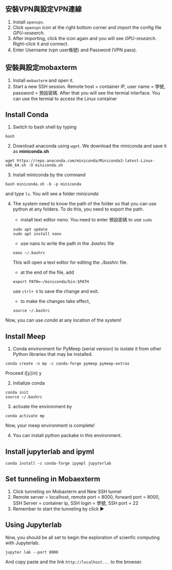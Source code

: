 ## 安裝VPN與設定VPN連線
1. Install `openvpn`.
2. Click `openvpn` icon at the right bottom corner and import the config file *GPU-research*.
3. After importing, click the icon again and you will see *GPU-research*. Right-click it and connect.
4. Enter Username (vpn user帳號) and Password (VPN pass).

## 安裝與設定mobaxterm
1. Install `mobaxterm` and open it.
2. Start a new SSH session. Remote host = container IP, user name = 學號, password = 預設密碼.
   After that you will see the termial interface. You can use the termial to access the Linux container
   
## Install Conda 
1. Switch to bash shell by typing 
```
bash
```
2. Download anaconda using `wget`. We download the miniconda and save it as **miniconda.sh** 
```
wget https://repo.anaconda.com/miniconda/Miniconda3-latest-Linux-x86_64.sh -O miniconda.sh
```
3. Install miniconda by the command
```
bash miniconda.sh -b -p miniconda
```
and type `ls`. You will see a folder *miniconda*

4. The system need to know the path of the folder so that you can use python at any folders. To do this, you need to export the path.
    - install text editor *nano*. You need to enter 預設密碼  to use `sudo`
    ```
    sudo apt update
    sudo apt install nano
    ```
    - use nano to write the path in the *.bashrc* file
    ```
    nano ~/.bashrc
    ```
    This will open a text editor for editing the *./bashrc* file.
    - at the end of the file, add
    ```
    export PATH=~/miniconda/bin:$PATH
    ```
    use `ctrl+ X` to save the change and exit.
    
    - to make the changes take effect, 

    ```
    source ~/.bashrc
    ```
Now, you can use *conda* at any location of the system!

## Install Meep
1.  Conda environment for PyMeep (serial version) to isolate it from other Python libraries that may be installed.

```
conda create -n mp -c conda-forge pymeep pymeep-extras
```

Proceed ([y]/n) y

2. Initialize conda
```
conda init
source ~/.bashrc
```

3. activate the environment by 

```
conda activate mp
```

Now, your meep environment is complete!

4. You can install python packake in this environment.


## Install jupyterlab and ipyml 

```
conda install -c conda-forge ipympl jupyterlab
```

## Set tunneling in Mobaexterm 
1. Click tunneling on Mobaxterm and New SSH tunnel
2. Remote server = localhost, remote port = 8000, forward port = 8000, SSH Server = container ip, SSH login = 學號, SSH port = 22
2. Remember to start the tunneling by click :arrow_forward:

## Using Jupyterlab 
Now, you should be all set to begin the exploration of scienfic computing with Jupyterlab.

```
jupyter lab --port 8000
```

And copy paste and the link `http://localhost...`
to the browser.